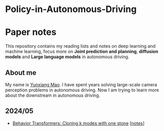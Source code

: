 # Policy-in-Autonomous-Driving

# Paper notes
This repository contains my reading lists and notes on deep learning and machine learning, focus more on **Joint prediction and planning**, **diffusion models** and **Large language models** in autonomous driving.

## About me
My name is [Yunxiang Mao](https://www.linkedin.com/in/yunxiang-mao-217b35a7/). I have spent years solving large-scale camera perception problems in autonomous driving. Now I am trying to learn more about the downstream in autonomous driving.

## 2024/05
- [Behavior Transformers: Cloning k modes with one stone](https://github.com/notmahi/bet) [[notes](notes/behaviortransformer.md)]   
